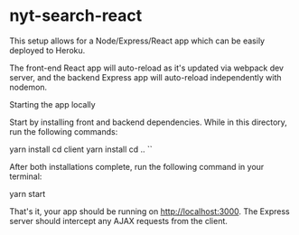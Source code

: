 # nyt-search-react

This setup allows for a Node/Express/React app which can be easily deployed to Heroku.

The front-end React app will auto-reload as it's updated via webpack dev server, and the backend Express app will auto-reload independently with nodemon.


Starting the app locally

Start by installing front and backend dependencies. While in this directory, run the following commands:

yarn install
cd client
yarn install
cd ..
``

After both installations complete, run the following command in your terminal:

yarn start


That's it, your app should be running on <http://localhost:3000>. The Express server should intercept any AJAX requests from the client.
